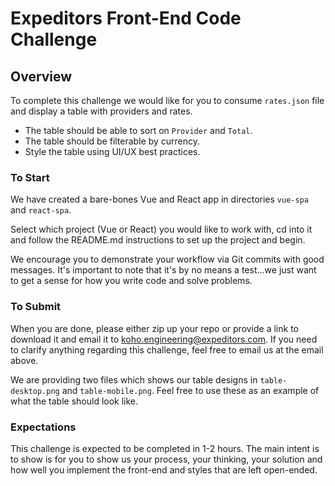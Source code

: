 # Expeditors Front-End Code Challenge

## Overview
To complete this challenge we would like for you to consume `rates.json` file and display a table with providers and rates.
* The table should be able to sort on `Provider` and `Total`.
* The table should be filterable by currency.
* Style the table using UI/UX best practices.

### To Start
We have created a bare-bones Vue and React app in directories `vue-spa` and `react-spa`.

Select which project (Vue or React) you would like to work with, cd into it and follow the README.md instructions to set up the project and begin.

We encourage you to demonstrate your workflow via Git commits with good messages. It's important to note that it's by no means a test...we just want to get a sense for how you write code and solve problems.

### To Submit
When you are done, please either zip up your repo or provide a link to download it and email it to koho.engineering@expeditors.com. If you need to clarify anything regarding this challenge, feel free to email us at the email above.

We are providing two files which shows our table designs in `table-desktop.png` and `table-mobile.png`. Feel free to use these as an example of what the table should look like.

### Expectations
This challenge is expected to be completed in 1-2 hours. The main intent is to show is for you to show us your process, your thinking, your solution and how well you implement the front-end and styles that are left open-ended.
